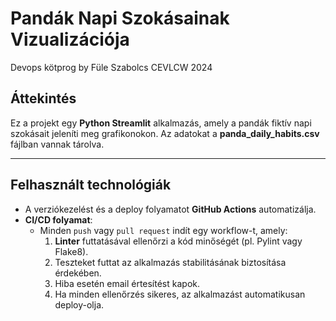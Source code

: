 # Pandák Napi Szokásainak Vizualizációja
Devops kötprog by Füle Szabolcs CEVLCW 2024

## Áttekintés

Ez a projekt egy **Python Streamlit** alkalmazás, amely a pandák fiktív napi szokásait jeleníti meg grafikonokon. Az adatokat a **panda_daily_habits.csv** fájlban vannak tárolva. 

---
## Felhasznált technológiák
- A verziókezelést és a deploy folyamatot **GitHub Actions** automatizálja.
- **CI/CD folyamat**: 
  - Minden `push` vagy `pull request` indít egy workflow-t, amely:
    1. **Linter** futtatásával ellenőrzi a kód minőségét (pl. Pylint vagy Flake8).
    2. Teszteket futtat az alkalmazás stabilitásának biztosítása érdekében.
    3. Hiba esetén email értesítést kapok.
    4. Ha minden ellenőrzés sikeres, az alkalmazást automatikusan deploy-olja.
